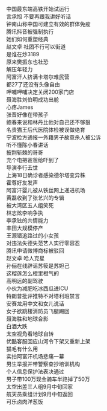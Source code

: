 中国最东端高铁开始试运行  
言承旭 不要再跟我讲好听话  
钟南山称中国可建立有效的群体免疫  
腾讯抖音被强制执行  
她们如何重塑经典  
赵文卓 社团不行可以街道  
是谁在炒3189  
原来樊振东也社恐  
解压年轻力  
阿富汗人挤满卡塔尔难民营  
都27了还没有头像自由  
呷哺呷哺决定关闭200家门店  
聂海胜刘伯明成功出舱  
心疼James  
张晋好像在带孩子  
鲍春来说和林丹比他对自己还不够狠  
名贵猫王后代医院体检被误做绝育  
宁波检方通报一外籍男子故意杀人被公诉  
听不懂陈小春讲话  
披荆斩棘的哥哥  
充个电把爸爸给吓到了  
导演李行去世  
上海18日确诊者感染德尔塔变异株  
霍尊好友发声  
阿富汗婴儿被从铁丝网上递进机场  
黄磊收到了张艺兴的专辑  
被大湾区五人组笑死  
林志炫李响争执  
李承铉的共情能力  
丰田大规模停产  
王源错追路过的小女孩  
对违法失德失范艺人实行零容忍  
腾讯申请微博商标被驳回  
赵文卓 哈人克星  
孙俪在线辟谣苏筱是苏妲己  
这榴莲怎么橙里橙气的  
高明远的副驾驶  
小伙为减肥吃冰西瓜进ICU  
特朗普批评推特不对塔利班禁言  
安赛龙用中文和女儿说话  
女子欲跳楼消防员飞腿踢回  
聂海胜和地球合影  
白酒大跌  
太空视角看地球自转  
优酷客服回应山河令下架又重新上架  
猫毛有什么用  
实拍阿富汗机场悲痛一幕  
男生举报并带警察查抄培训机构  
个人信息保护法表决通过  
男子带100万现金骑车半路掉了50万  
太空出差三人组9月中旬回家  
航天员乘组计划9月中旬返回  
可乐卤肉洋葱饭  
